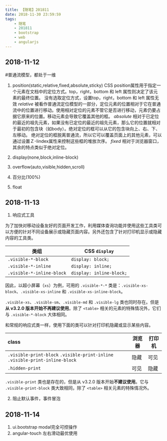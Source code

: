 ```yaml
---
title: 【随笔】201811
date: 2018-11-30 23:59:59
tags: 
    - 随笔
    - 201811
    - bootstrap
    - web
    - angularjs
---
```


## 2018-11-12

#普通流模型，都处于一维

1. position(static,relative,fixed,absolute,sticky)
    CSS position属性用于指定一个元素在文档中的定位方式。top，right，bottom 和 left 属性则决定了该元素的最终位置。
    没有选取定位方式，设置top，right，bottom 和 left 属性无效
    *relative*
    被看作普通流定位模型的一部分，定位元素的位置相对于它在普通流中的位置进行移动。使用相对定位的元素不管它是否进行移动，元素仍要占据它原来的位置。移动元素会导致它覆盖其他的框。
    *absolute*
    相对于已定位的最近的祖先元素，如果没有已定位的最近的祖先元素，那么它的位置就相对于最初的包含块（如body）。绝对定位的框可以从它的包含块向上、右、下、左移动。
    绝对定位的框脱离普通流，所以它可以覆盖页面上的其他元素，可以通过设置Ｚ-Iindex属性来控制这些框的堆放次序。
    *fixed*
    相对于浏览器窗口，其余的特点类似于绝对定位。


2. display(none,block,inline-block)


3. overflow(auto,visible,hidden,scroll)


4. 百分比(100%) 
5. float



## 2018-11-13

1. 响应式工具

为了加快对移动设备友好的页面开发工作，利用媒体查询功能并使用这些工具类可以方便的针对不同设备展示或隐藏页面内容。另外还包含了针对打印机显示或隐藏内容的工具类。

| 类组                      | CSS `display`            |
| ------------------------- | ------------------------ |
| `.visible-*-block`        | `display: block;`        |
| `.visible-*-inline`       | `display: inline;`       |
| `.visible-*-inline-block` | `display: inline-block;` |

因此，以超小屏幕（`xs`）为例，可用的 `.visible-*-*` 类是：`.visible-xs-block`、`.visible-xs-inline` 和 `.visible-xs-inline-block`。

`.visible-xs`、`.visible-sm`、`.visible-md` 和 `.visible-lg` 类也同时存在。但是**从 v3.2.0 版本开始不再建议使用**。除了 `<table>` 相关的元素的特殊情况外，它们与 `.visible-*-block` 大体相同。

和常规的响应式类一样，使用下面的类可以针对打印机隐藏或显示某些内容。

| class                                                        | 浏览器 | 打印机 |
| :----------------------------------------------------------- | ------ | ------ |
| `.visible-print-block`              `.visible-print-inline`              `.visible-print-inline-block` | 隐藏   | 可见   |
| `.hidden-print`                                              | 可见   | 隐藏   |

`.visible-print` 类也是存在的，但是从 v3.2.0 版本开始**不建议使用**。它与 `.visible-print-block` 类大致相同，除了 `<table>` 相关元素的特殊情况外。

2. 阻止默认事件，事件冒泡



## 2018-11-14

1. ui.bootstrap modal完全可控操作
2. angular-touch 左右滑动最优使用
